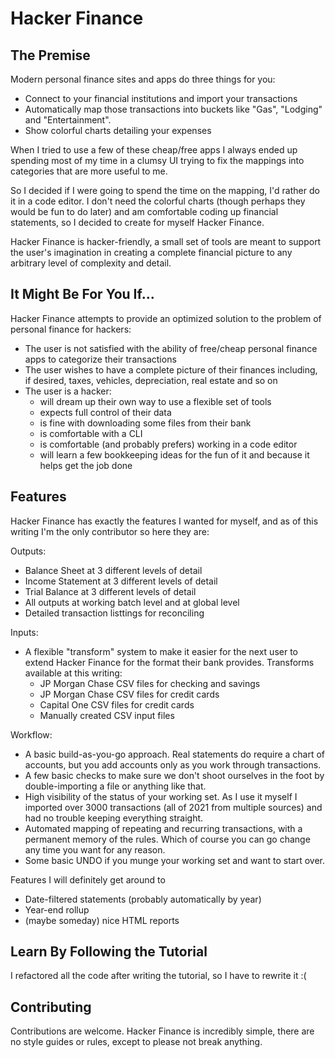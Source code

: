# Hacker Finance

## The Premise

Modern personal finance sites and apps do three things for you:
* Connect to your financial institutions and import your transactions
* Automatically map those transactions into buckets like "Gas", "Lodging"
  and "Entertainment".  
* Show colorful charts detailing your expenses

When I tried to use a few of these cheap/free apps I always ended up
spending most of my time in a clumsy UI trying to fix the mappings into
categories that are more useful to me.

So I decided if I were going to spend the time on the mapping,
I'd rather do it in a code editor.  I don't need the colorful
charts (though perhaps they would be fun to do later) and 
am comfortable coding up financial statements, so I decided
to create for myself Hacker Finance.

Hacker Finance is hacker-friendly, a small set of tools are meant
to support the user's imagination in creating a complete financial
picture to any arbitrary level of complexity and detail.

## It Might Be For You If...

Hacker Finance attempts to provide an optimized solution to the
problem of personal finance for hackers:
* The user is not satisfied with the ability of free/cheap
  personal finance apps to categorize their transactions
* The user wishes to have a complete picture of their finances
  including, if desired, taxes, vehicles, depreciation, real estate
  and so on
* The user is a hacker:
    * will dream up their own way to use a flexible set of tools
    * expects full control of their data
    * is fine with downloading some files from their bank
    * is comfortable with a CLI
    * is comfortable (and probably prefers) working in a code editor
    * will learn a few bookkeeping ideas for the fun of it and
      because it helps get the job done

## Features

Hacker Finance has exactly the features I wanted for myself,
and as of this writing I'm the only contributor so here they are:

Outputs:
* Balance Sheet at 3 different levels of detail
* Income Statement at 3 different levels of detail
* Trial Balance at 3 different levels of detail
* All outputs at working batch level and at global level
* Detailed transaction listtings for reconciling

Inputs:
* A flexible "transform" system to make it easier for
  the next user to extend Hacker Finance for the format their
  bank provides.  Transforms available at this writing:
  * JP Morgan Chase CSV files for checking and savings
  * JP Morgan Chase CSV files for credit cards
  * Capital One CSV files for credit cards
  * Manually created CSV input files

Workflow:
* A basic build-as-you-go approach.  Real statements do
  require a chart of accounts, but you add accounts only
  as you work through transactions.
* A few basic checks to make sure we don't shoot ourselves
  in the foot by double-importing a file or anything like that.
* High visibility of the status of your working set.  As I
  use it myself I imported over 3000 transactions (all of 2021 from
  multiple sources) and had no trouble keeping everything straight.
* Automated mapping of repeating and recurring transactions, 
  with a permanent memory of the rules.  Which of course you can
  go change any time you want for any reason.
* Some basic UNDO if you munge your working set and want to
  start over.

Features I will definitely get around to
* Date-filtered statements (probably automatically by year)
* Year-end rollup 
* (maybe someday) nice HTML reports

## Learn By Following the Tutorial

I refactored all the code after writing the tutorial, so I have
to rewrite it :(

## Contributing

Contributions are welcome.  Hacker Finance is incredibly simple,
there are no style guides or rules, except to please not break
anything.
